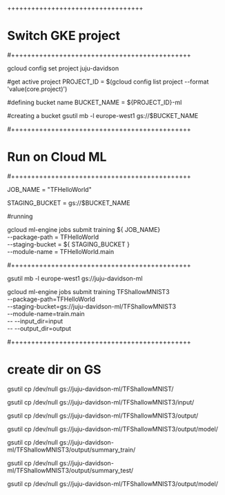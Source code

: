 ++++++++++++++++++++++++++++++++++
# Switch GKE project
#+++++++++++++++++++++++++++++++++++++++++++++

gcloud config set project juju-davidson

#get active project
PROJECT_ID = $(gcloud config list project --format 'value(core.project)')

#defining bucket name
BUCKET_NAME = ${PROJECT_ID}-ml

#creating a bucket
gsutil mb -l europe-west1 gs://$BUCKET_NAME


#+++++++++++++++++++++++++++++++++++++++++++++
# Run on Cloud ML
#+++++++++++++++++++++++++++++++++++++++++++++


JOB_NAME = "TFHelloWorld"

STAGING_BUCKET = gs://$BUCKET_NAME

#running

gcloud ml-engine jobs submit training ${ JOB_NAME} \
--package-path = TFHelloWorld \
--staging-bucket = ${ STAGING_BUCKET } \
--module-name = TFHelloWorld.main


#+++++++++++++++++++++++++++++++++++++++++++++


gsutil mb -l europe-west1 gs://juju-davidson-ml


gcloud ml-engine jobs submit training TFShallowMNIST3 \
--package-path=TFHelloWorld \
--staging-bucket=gs://juju-davidson-ml/TFShallowMNIST3 \
--module-name=train.main \
-- --input_dir=input \
-- --output_dir=output


#+++++++++++++++++++++++++++++++++++++++++++++
# create dir on GS

gsutil cp /dev/null gs://juju-davidson-ml/TFShallowMNIST/

gsutil cp /dev/null gs://juju-davidson-ml/TFShallowMNIST3/input/

gsutil cp /dev/null gs://juju-davidson-ml/TFShallowMNIST3/output/

gsutil cp /dev/null gs://juju-davidson-ml/TFShallowMNIST3/output/model/

gsutil cp /dev/null gs://juju-davidson-ml/TFShallowMNIST3/output/summary_train/

gsutil cp /dev/null gs://juju-davidson-ml/TFShallowMNIST3/output/summary_test/

gsutil cp /dev/null gs://juju-davidson-ml/TFShallowMNIST3/output/model/
